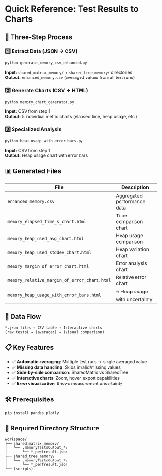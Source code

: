 # Quick Reference: Test Results to Charts

## 🚀 Three-Step Process

### 1️⃣ Extract Data (JSON → CSV)
```bash
python generate_memory_csv_enhanced.py
```
**Input:** `shared_matrix_memory/` + `shared_tree_memory/` directories  
**Output:** `enhanced_memory.csv` (averaged values from all test runs)

### 2️⃣ Generate Charts (CSV → HTML)
```bash
python memory_chart_generator.py
```
**Input:** CSV from step 1  
**Output:** 5 individual metric charts (elapsed time, heap usage, etc.)

### 3️⃣ Specialized Analysis
```bash
python heap_usage_with_error_bars.py
```
**Input:** CSV from step 1  
**Output:** Heap usage chart with error bars

## 📊 Generated Files

| File | Description |
|------|-------------|
| `enhanced_memory.csv` | Aggregated performance data |
| `memory_elapsed_time_s_chart.html` | Time comparison chart |
| `memory_heap_used_avg_chart.html` | Heap usage comparison |
| `memory_heap_used_stddev_chart.html` | Heap variation chart |
| `memory_margin_of_error_chart.html` | Error analysis chart |
| `memory_relative_margin_of_error_chart.html` | Relative error chart |
| `memory_heap_usage_with_error_bars.html` | ⭐ Heap usage with uncertainty |

## 🔄 Data Flow
```
*.json files → CSV table → Interactive charts
(raw tests) → (averaged) → (visual comparison)
```

## 📋 Key Features

- ✅ **Automatic averaging**: Multiple test runs → single averaged value
- ✅ **Missing data handling**: Skips invalid/missing values
- ✅ **Side-by-side comparison**: SharedMatrix vs SharedTree
- ✅ **Interactive charts**: Zoom, hover, export capabilities
- ✅ **Error visualization**: Shows measurement uncertainty

## 🛠️ Prerequisites

```bash
pip install pandas plotly
```

## 📂 Required Directory Structure
```
workspace/
├── shared_matrix_memory/
│   └── .memoryTestsOutput_*/
│       └── *_perfresult.json
├── shared_tree_memory/
│   └── .memoryTestsOutput_*/
│       └── *_perfresult.json
└── (scripts)
```
